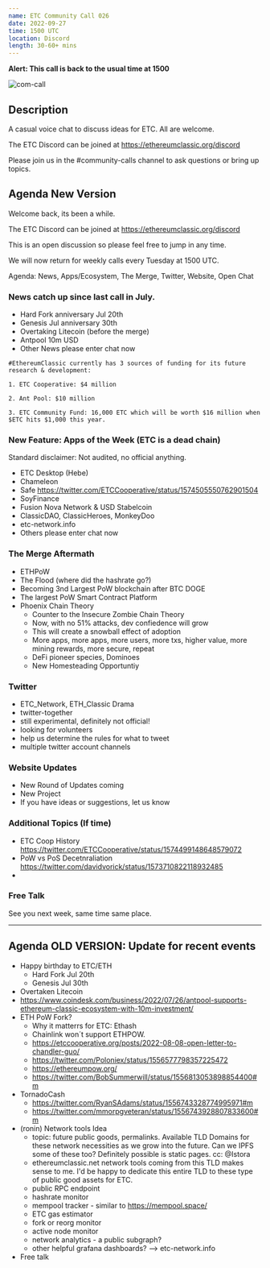 ```yaml
---
name: ETC Community Call 026
date: 2022-09-27
time: 1500 UTC
location: Discord
length: 30-60+ mins
---
```


**Alert: This call is back to the usual time at 1500**

![com-call](https://user-images.githubusercontent.com/82910708/191567974-09285941-42b1-4c99-85f2-14e17f9ed636.png)

## Description

A casual voice chat to discuss ideas for ETC. All are welcome.

The ETC Discord can be joined at https://ethereumclassic.org/discord

Please join us in the #community-calls channel to ask questions or bring up topics.

## Agenda New Version

Welcome back, its been a while.

The ETC Discord can be joined at https://ethereumclassic.org/discord

This is an open discussion so please feel free to jump in any time.

We will now return for weekly calls every Tuesday at 1500 UTC.

Agenda: News, Apps/Ecosystem, The Merge, Twitter, Website, Open Chat

### News catch up since last call in July.

- Hard Fork anniversary Jul 20th
- Genesis Jul anniversary 30th
- Overtaking Litecoin (before the merge)
- Antpool 10m USD
- Other News please enter chat now

```
#EthereumClassic currently has 3 sources of funding for its future research & development:

1. ETC Cooperative: $4 million

2. Ant Pool: $10 million

3. ETC Community Fund: 16,000 ETC which will be worth $16 million when $ETC hits $1,000 this year.
```

### New Feature: Apps of the Week (ETC is a dead chain)

Standard disclaimer: Not audited, no official anything.

- ETC Desktop (Hebe)
- Chameleon
- Safe https://twitter.com/ETCCooperative/status/1574505550762901504
- SoyFinance
- Fusion Nova Network & USD Stabelcoin
- ClassicDAO, ClassicHeroes, MonkeyDoo
- etc-network.info
- Others please enter chat now

### The Merge Aftermath

- ETHPoW
- The Flood (where did the hashrate go?)
- Becoming 3nd Largest PoW blockchain after BTC DOGE
- The largest PoW Smart Contract Platform
- Phoenix Chain Theory 
  - Counter to the Insecure Zombie Chain Theory
  - Now, with no 51% attacks, dev confiedence will grow
  - This will create a snowball effect of adoption
  - More apps, more apps, more users, more txs, higher value, more mining rewards, more secure, repeat
  - DeFi pioneer species, Dominoes
  - New Homesteading Opportuntiy

### Twitter 

- ETC_Network, ETH_Classic Drama
- twitter-together
- still experimental, definitely not official!
- looking for volunteers
- help us determine the rules for what to tweet
- multiple twitter account channels

### Website Updates

- New Round of Updates coming
- New Project
- If you have ideas or suggestions, let us know

### Additional Topics (If time)

- ETC Coop History https://twitter.com/ETCCooperative/status/1574499148648579072
- PoW vs PoS Decetnraliation https://twitter.com/davidvorick/status/1573710822118932485
- 


### Free Talk

See you next week, same time same place.

---


## Agenda OLD VERSION: Update for recent events

- Happy birthday to ETC/ETH
  - Hard Fork Jul 20th
  - Genesis Jul 30th
- Overtaken Litecoin 
- https://www.coindesk.com/business/2022/07/26/antpool-supports-ethereum-classic-ecosystem-with-10m-investment/
- ETH PoW Fork? 
  - Why it matterrs for ETC: Ethash
  - Chainlink won´t support ETHPOW.
  - https://etccooperative.org/posts/2022-08-08-open-letter-to-chandler-guo/
  - https://twitter.com/Poloniex/status/1556577798357225472
  - https://ethereumpow.org/
  - https://twitter.com/BobSummerwill/status/1556813053898854400#m
- TornadoCash
  - https://twitter.com/RyanSAdams/status/1556743328774995971#m
  - https://twitter.com/mmorpgveteran/status/1556743928807833600#m 
- (ronin) Network tools Idea
  - topic: future public goods, permalinks. Available TLD Domains for these network necessities as we grow into the future. Can we IPFS some of these too? Definitely possible is static pages. cc: @Istora 
  - ethereumclassic.net network tools coming from this TLD makes sense to me. I'd be happy to dedicate this entire TLD to these type of public good assets for ETC.
  - public RPC endpoint
  - hashrate monitor
  - mempool tracker - similar to https://mempool.space/
  - ETC gas estimator 
  - fork or reorg monitor
  - active node monitor
  - network analytics - a public subgraph?
  - other helpful grafana dashboards? --> etc-network.info 
- Free talk
